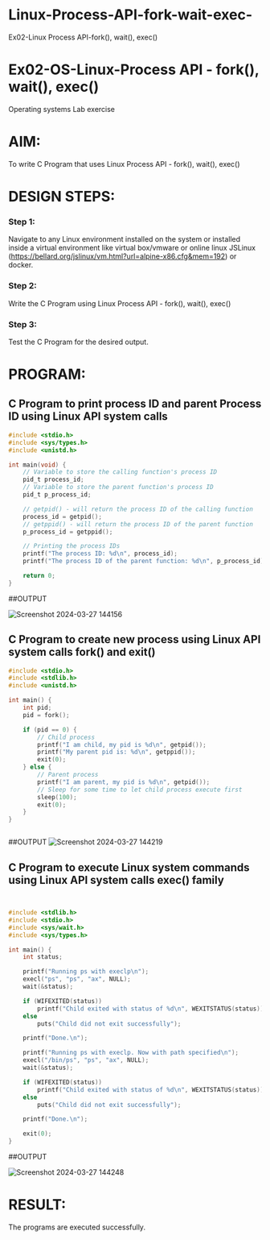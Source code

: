 # Linux-Process-API-fork-wait-exec-
Ex02-Linux Process API-fork(), wait(), exec()
# Ex02-OS-Linux-Process API - fork(), wait(), exec()
Operating systems Lab exercise


# AIM:
To write C Program that uses Linux Process API - fork(), wait(), exec()

# DESIGN STEPS:

### Step 1:

Navigate to any Linux environment installed on the system or installed inside a virtual environment like virtual box/vmware or online linux JSLinux (https://bellard.org/jslinux/vm.html?url=alpine-x86.cfg&mem=192) or docker.

### Step 2:

Write the C Program using Linux Process API - fork(), wait(), exec()

### Step 3:

Test the C Program for the desired output. 

# PROGRAM:

## C Program to print process ID and parent Process ID using Linux API system calls
```c
#include <stdio.h>
#include <sys/types.h>
#include <unistd.h>

int main(void) {
    // Variable to store the calling function's process ID
    pid_t process_id;
    // Variable to store the parent function's process ID
    pid_t p_process_id;

    // getpid() - will return the process ID of the calling function
    process_id = getpid();
    // getppid() - will return the process ID of the parent function
    p_process_id = getppid();

    // Printing the process IDs
    printf("The process ID: %d\n", process_id);
    printf("The process ID of the parent function: %d\n", p_process_id);

    return 0;
}

```













##OUTPUT


![Screenshot 2024-03-27 144156](https://github.com/pawan2006-png/Linux-Process-API-fork-wait-exec/assets/150067867/3d125dce-5360-4e80-a215-381a5b16c90c)












## C Program to create new process using Linux API system calls fork() and exit()
```c
#include <stdio.h>
#include <stdlib.h>
#include <unistd.h>

int main() {
    int pid;
    pid = fork();

    if (pid == 0) {
        // Child process
        printf("I am child, my pid is %d\n", getpid());
        printf("My parent pid is: %d\n", getppid());
        exit(0);
    } else {
        // Parent process
        printf("I am parent, my pid is %d\n", getpid());
        // Sleep for some time to let child process execute first
        sleep(100);
        exit(0);
    }
}



```






##OUTPUT
![Screenshot 2024-03-27 144219](https://github.com/pawan2006-png/Linux-Process-API-fork-wait-exec/assets/150067867/e5f093fa-9670-4b8b-babb-b16c7426ac54)









## C Program to execute Linux system commands using Linux API system calls exec() family
```c


#include <stdlib.h>
#include <stdio.h>
#include <sys/wait.h>
#include <sys/types.h>

int main() {
    int status;

    printf("Running ps with execlp\n");
    execl("ps", "ps", "ax", NULL);
    wait(&status);

    if (WIFEXITED(status))
        printf("Child exited with status of %d\n", WEXITSTATUS(status));
    else
        puts("Child did not exit successfully");

    printf("Done.\n");

    printf("Running ps with execlp. Now with path specified\n");
    execl("/bin/ps", "ps", "ax", NULL);
    wait(&status);

    if (WIFEXITED(status))
        printf("Child exited with status of %d\n", WEXITSTATUS(status));
    else
        puts("Child did not exit successfully");

    printf("Done.\n");

    exit(0);
}

```



















##OUTPUT





![Screenshot 2024-03-27 144248](https://github.com/pawan2006-png/Linux-Process-API-fork-wait-exec/assets/150067867/064a58c7-5bf7-4989-a50f-819dbe49a9fd)













# RESULT:
The programs are executed successfully.
